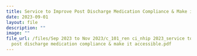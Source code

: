```yaml
---
title: Service to Improve Post Discharge Medication Compliance & Make it Accessible
date: 2023-09-01
layout: file
description: ""
image: ""
file_url: /files/Sep 2023 to Nov 2023/c_101_ren ci_nhip 2023_service to improve
  post discharge medication compliance & make it accessible.pdf
---
```

